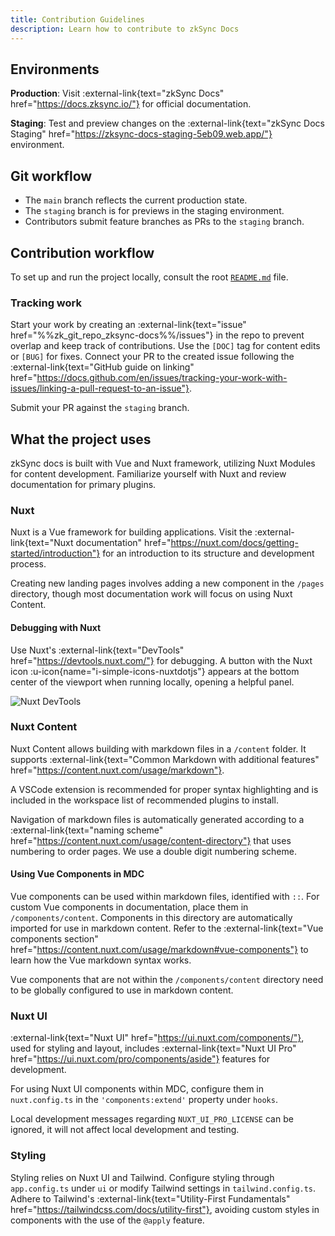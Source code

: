 ```yaml
---
title: Contribution Guidelines
description: Learn how to contribute to zkSync Docs
---
```


## Environments

**Production**: Visit :external-link{text="zkSync Docs" href="https://docs.zksync.io/"} for official documentation.

**Staging**: Test and preview changes on the
:external-link{text="zkSync Docs Staging" href="https://zksync-docs-staging-5eb09.web.app/"} environment.

## Git workflow

- The `main` branch reflects the current production state.
- The `staging` branch is for previews in the staging environment.
- Contributors submit feature branches as PRs to the `staging` branch.

## Contribution workflow

To set up and run the project locally, consult the root [`README.md`](%%zk_git_repo_zksync-docs%%) file.

### Tracking work

Start your work by creating an :external-link{text="issue" href="%%zk_git_repo_zksync-docs%%/issues"}
in the repo to prevent overlap and keep track of contributions.
Use the `[DOC]` tag for content edits or `[BUG]` for fixes.
Connect your PR to the created issue following the :external-link{text="GitHub guide on linking" href="https://docs.github.com/en/issues/tracking-your-work-with-issues/linking-a-pull-request-to-an-issue"}.

Submit your PR against the `staging` branch.

## What the project uses

zkSync docs is built with Vue and Nuxt framework, utilizing Nuxt Modules for content development.
Familiarize yourself with Nuxt and review documentation for primary plugins.

### Nuxt

Nuxt is a Vue framework for building applications.
Visit the :external-link{text="Nuxt documentation" href="https://nuxt.com/docs/getting-started/introduction"}
for an introduction to its structure and development process.

Creating new landing pages involves adding a new component in the `/pages` directory,
though most documentation work will focus on using Nuxt Content.

#### Debugging with Nuxt

Use Nuxt's :external-link{text="DevTools" href="https://devtools.nuxt.com/"} for debugging.
A button with the Nuxt icon :u-icon{name="i-simple-icons-nuxtdotjs"}
appears at the bottom center of the viewport when running locally, opening a helpful panel.

![Nuxt DevTools](/images/nuxt-debugger.png)

### Nuxt Content

Nuxt Content allows building with markdown files in a `/content` folder.
It supports :external-link{text="Common Markdown with additional features" href="https://content.nuxt.com/usage/markdown"}.

A VSCode extension is recommended for proper syntax highlighting and is
included in the workspace list of recommended plugins to install.

Navigation of markdown files is automatically generated according to a :external-link{text="naming scheme" href="https://content.nuxt.com/usage/content-directory"}
that uses numbering to order pages. We use a double digit numbering scheme.

#### Using Vue Components in MDC

Vue components can be used within markdown files, identified with `::`.
For custom Vue components in documentation, place them in `/components/content`.
Components in this directory are automatically imported for use in markdown content.
Refer to the :external-link{text="Vue components section" href="https://content.nuxt.com/usage/markdown#vue-components"}
to learn how the Vue markdown syntax works.

Vue components that are not within the `/components/content` directory
need to be globally configured to use in markdown content.

### Nuxt UI

:external-link{text="Nuxt UI" href="https://ui.nuxt.com/components/"}, used for styling and layout, includes
:external-link{text="Nuxt UI Pro" href="https://ui.nuxt.com/pro/components/aside"} features for development.

For using Nuxt UI components within MDC, configure them in `nuxt.config.ts` in the `'components:extend'` property under `hooks`.

Local development messages regarding `NUXT_UI_PRO_LICENSE` can be ignored, it will not affect local development and testing.

### Styling

Styling relies on Nuxt UI and Tailwind.
Configure styling through `app.config.ts` under `ui` or modify Tailwind settings in `tailwind.config.ts`.
Adhere to Tailwind's :external-link{text="Utility-First Fundamentals" href="https://tailwindcss.com/docs/utility-first"},
avoiding custom styles in components with the use of the `@apply` feature.

